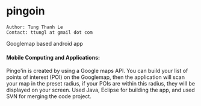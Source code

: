 # pingoin
    Author: Tung Thanh Le
    Contact: ttungl at gmail dot com
Googlemap based android app
#### Mobile Computing and Applications: 
Pingo'in is created by using a Google maps API. You can build your list of points of interest (POI) on the Googlemap, then the application will scan your map in the preset radius, if your POIs are within this radius, they will be displayed on your screen. Used Java, Eclipse for building the app, and used SVN for merging the code project.
